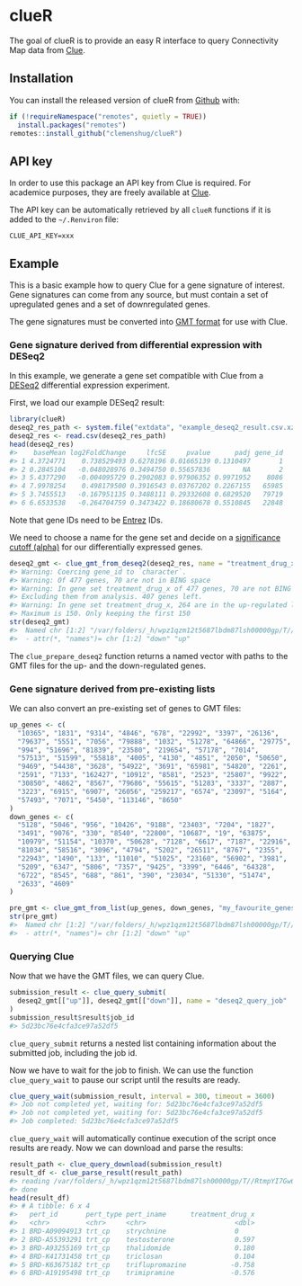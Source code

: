 
<!-- README.md is generated from README.Rmd. Please edit that file -->

# clueR

<!-- badges: start -->

<!-- badges: end -->

The goal of clueR is to provide an easy R interface to query
Connectivity Map data from [Clue](https://clue.io).

## Installation

You can install the released version of clueR from
[Github](https://github.com/clemenshug/clueR) with:

``` r
if (!requireNamespace("remotes", quietly = TRUE))
  install.packages("remotes")
remotes::install_github("clemenshug/clueR")
```

## API key

In order to use this package an API key from Clue is required. For
academice purposes, they are freely available at
[Clue](https://clue.io).

The API key can be automatically retrieved by all `clueR` functions if
it is added to the `~/.Renviron` file:

    CLUE_API_KEY=xxx

## Example

This is a basic example how to query Clue for a gene signature of
interest. Gene signatures can come from any source, but must contain a
set of upregulated genes and a set of downregulated genes.

The gene signatures must be converted into [GMT
format](https://software.broadinstitute.org/cancer/software/genepattern/file-formats-guide#GMT)
for use with Clue.

### Gene signature derived from differential expression with DESeq2

In this example, we generate a gene set compatible with Clue from a
[DESeq2](https://bioconductor.org/packages/release/bioc/html/DESeq2.html)
differential expression experiment.

First, we load our example DESeq2 result:

``` r
library(clueR)
deseq2_res_path <- system.file("extdata", "example_deseq2_result.csv.xz", package = "clueR")
deseq2_res <- read.csv(deseq2_res_path)
head(deseq2_res)
#>    baseMean log2FoldChange     lfcSE     pvalue      padj gene_id
#> 1 4.3724771    0.738529493 0.6278196 0.01665139 0.1310497       1
#> 2 0.2845104   -0.048028976 0.3494750 0.55657836        NA       2
#> 3 5.4377290   -0.004095729 0.2902083 0.97906352 0.9971952    8086
#> 4 7.9978254    0.498179500 0.3916543 0.03767202 0.2267155   65985
#> 5 3.7455513   -0.167951135 0.3488111 0.29332608 0.6829520   79719
#> 6 6.6533538   -0.264704759 0.3473422 0.18680678 0.5510845   22848
```

Note that gene IDs need to be
[Entrez](https://www.ncbi.nlm.nih.gov/gene/) IDs.

We need to choose a name for the gene set and decide on a [significance
cutoff
(alpha)](https://bioconductor.org/packages/release/bioc/vignettes/DESeq2/inst/doc/DESeq2.html#p-values-and-adjusted-p-values)
for our differentially expressed
genes.

``` r
deseq2_gmt <- clue_gmt_from_deseq2(deseq2_res, name = "treatment_drug_x", alpha = 0.05)
#> Warning: Coercing gene_id to `character`.
#> Warning: Of 477 genes, 70 are not in BING space
#> Warning: In gene set treatment_drug_x of 477 genes, 70 are not BING genes.
#> Excluding them from analysis. 407 genes left.
#> Warning: In gene set treatment_drug_x, 264 are in the up-regulated list.
#> Maximum is 150. Only keeping the first 150
str(deseq2_gmt)
#>  Named chr [1:2] "/var/folders/_h/wpz1qzm12t5687lbdm87lsh00000gp/T//RtmpYI7Gw6/filee2f06bd9e031.gmt" ...
#>  - attr(*, "names")= chr [1:2] "down" "up"
```

The `clue_prepare_deseq2` function returns a named vector with paths to
the GMT files for the up- and the down-regulated genes.

### Gene signature derived from pre-existing lists

We can also convert an pre-existing set of genes to GMT files:

``` r
up_genes <- c(
  "10365", "1831", "9314", "4846", "678", "22992", "3397", "26136", 
  "79637", "5551", "7056", "79888", "1032", "51278", "64866", "29775", 
  "994", "51696", "81839", "23580", "219654", "57178", "7014", 
  "57513", "51599", "55818", "4005", "4130", "4851", "2050", "50650", 
  "9469", "54438", "3628", "54922", "3691", "65981", "54820", "2261", 
  "2591", "7133", "162427", "10912", "8581", "2523", "25807", "9922", 
  "30850", "4862", "8567", "79686", "55615", "51283", "3337", "2887", 
  "3223", "6915", "6907", "26056", "259217", "6574", "23097", "5164", 
  "57493", "7071", "5450", "113146", "8650"
)
down_genes <- c(
  "5128", "5046", "956", "10426", "9188", "23403", "7204", "1827", 
  "3491", "9076", "330", "8540", "22800", "10687", "19", "63875", 
  "10979", "51154", "10370", "50628", "7128", "6617", "7187", "22916", 
  "81034", "58516", "3096", "4794", "5202", "26511", "8767", "2355", 
  "22943", "1490", "133", "11010", "51025", "23160", "56902", "3981", 
  "5209", "6347", "5806", "7357", "9425", "3399", "6446", "64328", 
  "6722", "8545", "688", "861", "390", "23034", "51330", "51474", 
  "2633", "4609"
)

pre_gmt <- clue_gmt_from_list(up_genes, down_genes, "my_favourite_genes")
str(pre_gmt)
#>  Named chr [1:2] "/var/folders/_h/wpz1qzm12t5687lbdm87lsh00000gp/T//RtmpYI7Gw6/filee2f042d520d0.gmt" ...
#>  - attr(*, "names")= chr [1:2] "down" "up"
```

### Querying Clue

Now that we have the GMT files, we can query Clue.

``` r
submission_result <- clue_query_submit(
  deseq2_gmt[["up"]], deseq2_gmt[["down"]], name = "deseq2_query_job"
)
submission_result$result$job_id
#> 5d23bc76e4cfa3ce97a52df5
```

`clue_query_submit` returns a nested list containing information about
the submitted job, including the job id.

Now we have to wait for the job to finish. We can use the function
`clue_query_wait` to pause our script until the results are ready.

``` r
clue_query_wait(submission_result, interval = 300, timeout = 3600)
#> Job not completed yet, waiting for: 5d23bc76e4cfa3ce97a52df5
#> Job not completed yet, waiting for: 5d23bc76e4cfa3ce97a52df5
#> Job completed: 5d23bc76e4cfa3ce97a52df5
```

`clue_query_wait` will automatically continue execution of the script
once results are ready. Now we can download and parse the results:

``` r
result_path <- clue_query_download(submission_result)
result_df <- clue_parse_result(result_path)
#> reading /var/folders/_h/wpz1qzm12t5687lbdm87lsh00000gp/T//RtmpYI7Gw6/clueR-e2f0761a8875/my_analysis.sig_fastgutc_tool.5d23bc76e4cfa3ce97a52df5/matrices/gutc/ns_pert_summary.gctx
#> done
head(result_df)
#> # A tibble: 6 x 4
#>   pert_id       pert_type pert_iname      treatment_drug_x
#>   <chr>         <chr>     <chr>                      <dbl>
#> 1 BRD-A09094913 trt_cp    strychnine                 0    
#> 2 BRD-A55393291 trt_cp    testosterone               0.597
#> 3 BRD-A93255169 trt_cp    thalidomide                0.180
#> 4 BRD-K41731458 trt_cp    triclosan                  0.104
#> 5 BRD-K63675182 trt_cp    triflupromazine           -0.758
#> 6 BRD-A19195498 trt_cp    trimipramine              -0.576
```
